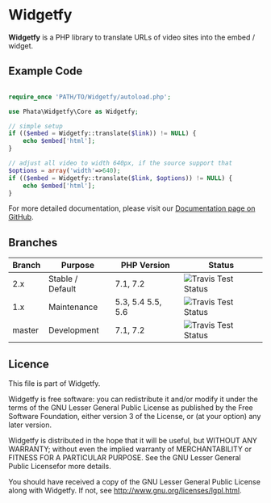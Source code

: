 Widgetfy
========

**Widgetfy** is a PHP library to translate URLs of video sites into the
embed / widget.

Example Code
------------

```php

require_once 'PATH/TO/Widgetfy/autoload.php';

use Phata\Widgetfy\Core as Widgetfy;

// simple setup
if (($embed = Widgetfy::translate($link)) != NULL) {
    echo $embed['html'];
}

// adjust all video to width 640px, if the source support that
$options = array('width'=>640);
if (($embed = Widgetfy::translate($link, $options)) != NULL) {
    echo $embed['html'];
}

```

For more detailed documentation, please visit our
[Documentation page on GitHub](https://github.com/Phata/Widgetfy/wiki/Documentation).


Branches
--------

Branch | Purpose          | PHP Version       | Status
-------|------------------|-------------------|----------------------------------------
2.x    | Stable / Default | 7.1, 7.2          | ![Travis Test Status][travis-badge-2.x]
1.x    | Maintenance      | 5.3, 5.4 5.5, 5.6 | ![Travis Test Status][travis-badge-1.x]
master | Development      | 7.1, 7.2          | ![Travis Test Status][travis-badge]

[travis-badge-2.x]: https://api.travis-ci.org/phata/widgetfy.svg?branch=2.x
[travis-badge-1.x]: https://api.travis-ci.org/phata/widgetfy.svg?branch=1.x
[travis-badge]: https://api.travis-ci.org/phata/widgetfy.svg?branch=master



Licence
-------

This file is part of Widgetfy.

Widgetfy is free software: you can redistribute it and/or modify it under the
terms of the GNU Lesser General Public License as published by the Free
Software Foundation, either version 3 of the License, or (at your option) any
later version.

Widgetfy is distributed in the hope that it will be useful, but WITHOUT ANY
WARRANTY; without even the implied warranty of MERCHANTABILITY or FITNESS FOR
A PARTICULAR PURPOSE.  See the GNU Lesser General Public Licensefor more
details.

You should have received a copy of the GNU Lesser General Public License along
with Widgetfy.  If not, see <http://www.gnu.org/licenses/lgpl.html>.
